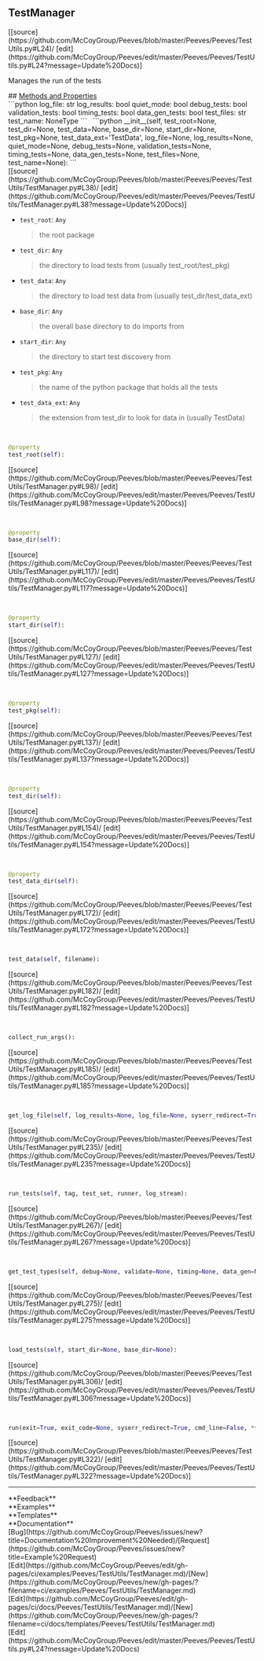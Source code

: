 ## <a id="Peeves.Peeves.TestUtils.TestManager">TestManager</a> 

<div class="docs-source-link" markdown="1">
[[source](https://github.com/McCoyGroup/Peeves/blob/master/Peeves/Peeves/TestUtils.py#L24)/
[edit](https://github.com/McCoyGroup/Peeves/edit/master/Peeves/Peeves/TestUtils.py#L24?message=Update%20Docs)]
</div>

Manages the run of the tests







<div class="collapsible-section">
 <div class="collapsible-section collapsible-section-header" markdown="1">
## <a class="collapse-link" data-toggle="collapse" href="#methods" markdown="1"> Methods and Properties</a> <a class="float-right" data-toggle="collapse" href="#methods"><i class="fa fa-chevron-down"></i></a>
 </div>
 <div class="collapsible-section collapsible-section-body collapse show" id="methods" markdown="1">
 ```python
log_file: str
log_results: bool
quiet_mode: bool
debug_tests: bool
validation_tests: bool
timing_tests: bool
data_gen_tests: bool
test_files: str
test_name: NoneType
```
<a id="Peeves.Peeves.TestUtils.TestManager.__init__" class="docs-object-method">&nbsp;</a> 
```python
__init__(self, test_root=None, test_dir=None, test_data=None, base_dir=None, start_dir=None, test_pkg=None, test_data_ext='TestData', log_file=None, log_results=None, quiet_mode=None, debug_tests=None, validation_tests=None, timing_tests=None, data_gen_tests=None, test_files=None, test_name=None): 
```
<div class="docs-source-link" markdown="1">
[[source](https://github.com/McCoyGroup/Peeves/blob/master/Peeves/Peeves/TestUtils/TestManager.py#L38)/
[edit](https://github.com/McCoyGroup/Peeves/edit/master/Peeves/Peeves/TestUtils/TestManager.py#L38?message=Update%20Docs)]
</div>

  - `test_root`: `Any`
    > the root package
  - `test_dir`: `Any`
    > the directory to load tests from (usually test_root/test_pkg)
  - `test_data`: `Any`
    > the directory to load test data from (usually test_dir/test_data_ext)
  - `base_dir`: `Any`
    > the overall base directory to do imports from
  - `start_dir`: `Any`
    > the directory to start test discovery from
  - `test_pkg`: `Any`
    > the name of the python package that holds all the tests
  - `test_data_ext`: `Any`
    > the extension from test_dir to look for data in (usually TestData)


<a id="Peeves.Peeves.TestUtils.TestManager.test_root" class="docs-object-method">&nbsp;</a> 
```python
@property
test_root(self): 
```
<div class="docs-source-link" markdown="1">
[[source](https://github.com/McCoyGroup/Peeves/blob/master/Peeves/Peeves/TestUtils/TestManager.py#L98)/
[edit](https://github.com/McCoyGroup/Peeves/edit/master/Peeves/Peeves/TestUtils/TestManager.py#L98?message=Update%20Docs)]
</div>


<a id="Peeves.Peeves.TestUtils.TestManager.base_dir" class="docs-object-method">&nbsp;</a> 
```python
@property
base_dir(self): 
```
<div class="docs-source-link" markdown="1">
[[source](https://github.com/McCoyGroup/Peeves/blob/master/Peeves/Peeves/TestUtils/TestManager.py#L117)/
[edit](https://github.com/McCoyGroup/Peeves/edit/master/Peeves/Peeves/TestUtils/TestManager.py#L117?message=Update%20Docs)]
</div>


<a id="Peeves.Peeves.TestUtils.TestManager.start_dir" class="docs-object-method">&nbsp;</a> 
```python
@property
start_dir(self): 
```
<div class="docs-source-link" markdown="1">
[[source](https://github.com/McCoyGroup/Peeves/blob/master/Peeves/Peeves/TestUtils/TestManager.py#L127)/
[edit](https://github.com/McCoyGroup/Peeves/edit/master/Peeves/Peeves/TestUtils/TestManager.py#L127?message=Update%20Docs)]
</div>


<a id="Peeves.Peeves.TestUtils.TestManager.test_pkg" class="docs-object-method">&nbsp;</a> 
```python
@property
test_pkg(self): 
```
<div class="docs-source-link" markdown="1">
[[source](https://github.com/McCoyGroup/Peeves/blob/master/Peeves/Peeves/TestUtils/TestManager.py#L137)/
[edit](https://github.com/McCoyGroup/Peeves/edit/master/Peeves/Peeves/TestUtils/TestManager.py#L137?message=Update%20Docs)]
</div>


<a id="Peeves.Peeves.TestUtils.TestManager.test_dir" class="docs-object-method">&nbsp;</a> 
```python
@property
test_dir(self): 
```
<div class="docs-source-link" markdown="1">
[[source](https://github.com/McCoyGroup/Peeves/blob/master/Peeves/Peeves/TestUtils/TestManager.py#L154)/
[edit](https://github.com/McCoyGroup/Peeves/edit/master/Peeves/Peeves/TestUtils/TestManager.py#L154?message=Update%20Docs)]
</div>


<a id="Peeves.Peeves.TestUtils.TestManager.test_data_dir" class="docs-object-method">&nbsp;</a> 
```python
@property
test_data_dir(self): 
```
<div class="docs-source-link" markdown="1">
[[source](https://github.com/McCoyGroup/Peeves/blob/master/Peeves/Peeves/TestUtils/TestManager.py#L172)/
[edit](https://github.com/McCoyGroup/Peeves/edit/master/Peeves/Peeves/TestUtils/TestManager.py#L172?message=Update%20Docs)]
</div>


<a id="Peeves.Peeves.TestUtils.TestManager.test_data" class="docs-object-method">&nbsp;</a> 
```python
test_data(self, filename): 
```
<div class="docs-source-link" markdown="1">
[[source](https://github.com/McCoyGroup/Peeves/blob/master/Peeves/Peeves/TestUtils/TestManager.py#L182)/
[edit](https://github.com/McCoyGroup/Peeves/edit/master/Peeves/Peeves/TestUtils/TestManager.py#L182?message=Update%20Docs)]
</div>


<a id="Peeves.Peeves.TestUtils.TestManager.collect_run_args" class="docs-object-method">&nbsp;</a> 
```python
collect_run_args(): 
```
<div class="docs-source-link" markdown="1">
[[source](https://github.com/McCoyGroup/Peeves/blob/master/Peeves/Peeves/TestUtils/TestManager.py#L185)/
[edit](https://github.com/McCoyGroup/Peeves/edit/master/Peeves/Peeves/TestUtils/TestManager.py#L185?message=Update%20Docs)]
</div>


<a id="Peeves.Peeves.TestUtils.TestManager.get_log_file" class="docs-object-method">&nbsp;</a> 
```python
get_log_file(self, log_results=None, log_file=None, syserr_redirect=True): 
```
<div class="docs-source-link" markdown="1">
[[source](https://github.com/McCoyGroup/Peeves/blob/master/Peeves/Peeves/TestUtils/TestManager.py#L235)/
[edit](https://github.com/McCoyGroup/Peeves/edit/master/Peeves/Peeves/TestUtils/TestManager.py#L235?message=Update%20Docs)]
</div>


<a id="Peeves.Peeves.TestUtils.TestManager.run_tests" class="docs-object-method">&nbsp;</a> 
```python
run_tests(self, tag, test_set, runner, log_stream): 
```
<div class="docs-source-link" markdown="1">
[[source](https://github.com/McCoyGroup/Peeves/blob/master/Peeves/Peeves/TestUtils/TestManager.py#L267)/
[edit](https://github.com/McCoyGroup/Peeves/edit/master/Peeves/Peeves/TestUtils/TestManager.py#L267?message=Update%20Docs)]
</div>


<a id="Peeves.Peeves.TestUtils.TestManager.get_test_types" class="docs-object-method">&nbsp;</a> 
```python
get_test_types(self, debug=None, validate=None, timing=None, data_gen=None): 
```
<div class="docs-source-link" markdown="1">
[[source](https://github.com/McCoyGroup/Peeves/blob/master/Peeves/Peeves/TestUtils/TestManager.py#L275)/
[edit](https://github.com/McCoyGroup/Peeves/edit/master/Peeves/Peeves/TestUtils/TestManager.py#L275?message=Update%20Docs)]
</div>


<a id="Peeves.Peeves.TestUtils.TestManager.load_tests" class="docs-object-method">&nbsp;</a> 
```python
load_tests(self, start_dir=None, base_dir=None): 
```
<div class="docs-source-link" markdown="1">
[[source](https://github.com/McCoyGroup/Peeves/blob/master/Peeves/Peeves/TestUtils/TestManager.py#L306)/
[edit](https://github.com/McCoyGroup/Peeves/edit/master/Peeves/Peeves/TestUtils/TestManager.py#L306?message=Update%20Docs)]
</div>


<a id="Peeves.Peeves.TestUtils.TestManager.run" class="docs-object-method">&nbsp;</a> 
```python
run(exit=True, exit_code=None, syserr_redirect=True, cmd_line=False, **kwargs): 
```
<div class="docs-source-link" markdown="1">
[[source](https://github.com/McCoyGroup/Peeves/blob/master/Peeves/Peeves/TestUtils/TestManager.py#L322)/
[edit](https://github.com/McCoyGroup/Peeves/edit/master/Peeves/Peeves/TestUtils/TestManager.py#L322?message=Update%20Docs)]
</div>
 </div>
</div>












---


<div markdown="1" class="text-secondary">
<div class="container">
  <div class="row">
   <div class="col" markdown="1">
**Feedback**   
</div>
   <div class="col" markdown="1">
**Examples**   
</div>
   <div class="col" markdown="1">
**Templates**   
</div>
   <div class="col" markdown="1">
**Documentation**   
</div>
   <div class="col" markdown="1">
   
</div>
   <div class="col" markdown="1">
   
</div>
   <div class="col" markdown="1">
   
</div>
</div>
  <div class="row">
   <div class="col" markdown="1">
[Bug](https://github.com/McCoyGroup/Peeves/issues/new?title=Documentation%20Improvement%20Needed)/[Request](https://github.com/McCoyGroup/Peeves/issues/new?title=Example%20Request)   
</div>
   <div class="col" markdown="1">
[Edit](https://github.com/McCoyGroup/Peeves/edit/gh-pages/ci/examples/Peeves/TestUtils/TestManager.md)/[New](https://github.com/McCoyGroup/Peeves/new/gh-pages/?filename=ci/examples/Peeves/TestUtils/TestManager.md)   
</div>
   <div class="col" markdown="1">
[Edit](https://github.com/McCoyGroup/Peeves/edit/gh-pages/ci/docs/Peeves/TestUtils/TestManager.md)/[New](https://github.com/McCoyGroup/Peeves/new/gh-pages/?filename=ci/docs/templates/Peeves/TestUtils/TestManager.md)   
</div>
   <div class="col" markdown="1">
[Edit](https://github.com/McCoyGroup/Peeves/edit/master/Peeves/Peeves/TestUtils.py#L24?message=Update%20Docs)   
</div>
   <div class="col" markdown="1">
   
</div>
   <div class="col" markdown="1">
   
</div>
   <div class="col" markdown="1">
   
</div>
</div>
</div>
</div>